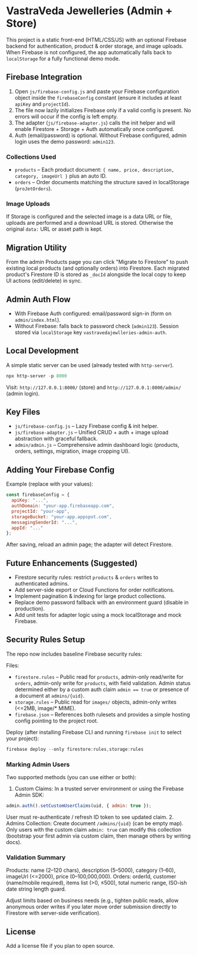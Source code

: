 # VastraVeda Jewelleries (Admin + Store)

This project is a static front-end (HTML/CSS/JS) with an optional Firebase backend for authentication, product & order storage, and image uploads. When Firebase is not configured, the app automatically falls back to `localStorage` for a fully functional demo mode.

## Firebase Integration

1. Open `js/firebase-config.js` and paste your Firebase configuration object inside the `firebaseConfig` constant (ensure it includes at least `apiKey` and `projectId`).
2. The file now lazily initializes Firebase only if a valid config is present. No errors will occur if the config is left empty.
3. The adapter (`js/firebase-adapter.js`) calls the init helper and will enable Firestore + Storage + Auth automatically once configured.
4. Auth (email/password) is optional. Without Firebase configured, admin login uses the demo password: `admin123`.

### Collections Used
- `products` – Each product document: `{ name, price, description, category, imageUrl }` plus an auto ID.
- `orders` – Order documents matching the structure saved in localStorage (`proJetOrders`).

### Image Uploads
If Storage is configured and the selected image is a data URL or file, uploads are performed and a download URL is stored. Otherwise the original `data:` URL or asset path is kept.

## Migration Utility
From the admin Products page you can click "Migrate to Firestore" to push existing local products (and optionally orders) into Firestore. Each migrated product's Firestore ID is stored as `_docId` alongside the local copy to keep UI actions (edit/delete) in sync.

## Admin Auth Flow
- With Firebase Auth configured: email/password sign-in (form on `admin/index.html`).
- Without Firebase: falls back to password check (`admin123`). Session stored via `localStorage` key `vastravedajewlleries-admin-auth`.

## Local Development
A simple static server can be used (already tested with `http-server`).

```powershell
npx http-server -p 8000
```
Visit: `http://127.0.0.1:8000/` (store) and `http://127.0.0.1:8000/admin/` (admin login).

## Key Files
- `js/firebase-config.js` – Lazy Firebase config & init helper.
- `js/firebase-adapter.js` – Unified CRUD + auth + image upload abstraction with graceful fallback.
- `admin/admin.js` – Comprehensive admin dashboard logic (products, orders, settings, migration, image cropping UI).

## Adding Your Firebase Config
Example (replace with your values):
```js
const firebaseConfig = {
  apiKey: "...",
  authDomain: "your-app.firebaseapp.com",
  projectId: "your-app",
  storageBucket: "your-app.appspot.com",
  messagingSenderId: "...",
  appId: "..."
};
```
After saving, reload an admin page; the adapter will detect Firestore.

## Future Enhancements (Suggested)
- Firestore security rules: restrict `products` & `orders` writes to authenticated admins.
- Add server-side export or Cloud Functions for order notifications.
- Implement pagination & indexing for large product collections.
- Replace demo password fallback with an environment guard (disable in production).
- Add unit tests for adapter logic using a mock localStorage and mock Firebase.

## Security Rules Setup

The repo now includes baseline Firebase security rules:

Files:
- `firestore.rules` – Public read for `products`, admin-only read/write for `orders`, admin-only write for `products`, with field validation. Admin status determined either by a custom auth claim `admin == true` or presence of a document at `admins/{uid}`.
- `storage.rules` – Public read for `images/` objects, admin-only writes (<=2MB, image/* MIME).
- `firebase.json` – References both rulesets and provides a simple hosting config pointing to the project root.

Deploy (after installing Firebase CLI and running `firebase init` to select your project):
```powershell
firebase deploy --only firestore:rules,storage:rules
```

### Marking Admin Users
Two supported methods (you can use either or both):
1. Custom Claims: In a trusted server environment or using the Firebase Admin SDK:
  ```js
  admin.auth().setCustomUserClaims(uid, { admin: true });
  ```
  User must re-authenticate / refresh ID token to see updated claim.
2. Admins Collection: Create document `/admins/{uid}` (can be empty map). Only users with the custom claim `admin: true` can modify this collection (bootstrap your first admin via custom claim, then manage others by writing docs).

### Validation Summary
Products: name (2–120 chars), description (5–5000), category (1–60), imageUrl (<=2000), price (0–100,000,000).
Orders: orderId, customer (name/mobile required), items list (>0, ≤500), total numeric range, ISO-ish date string length guard.

Adjust limits based on business needs (e.g., tighten public reads, allow anonymous order writes if you later move order submission directly to Firestore with server-side verification).

## License
Add a license file if you plan to open source.
